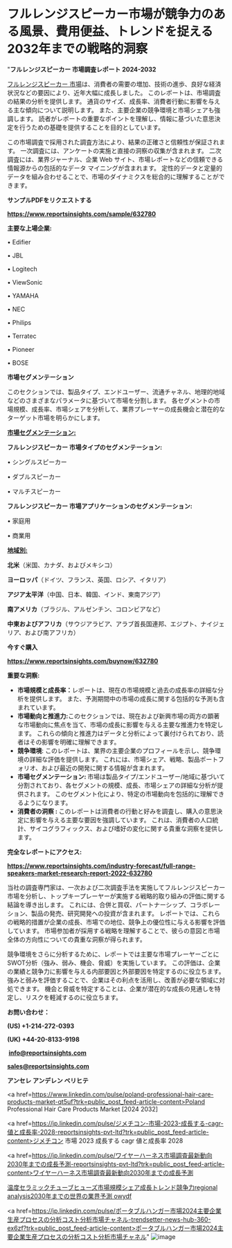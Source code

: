 # フルレンジスピーカー市場が競争力のある風景、費用便益、トレンドを捉える2032年までの戦略的洞察

"<strong>フルレンジスピーカー 市場調査レポート 2024-2032</strong>

<a href=https://www.reportsinsights.com/sample/632780>フルレンジスピーカー 市場</a>は、消費者の需要の増加、技術の進歩、良好な経済状況などの要因により、近年大幅に成長しました。 このレポートは、市場調査の結果の分析を提供します。 通貨のサイズ、成長率、消費者行動に影響を与える主な傾向について説明します。 また、主要企業の競争環境と市場シェアも強調します。 読者がレポートの重要なポイントを理解し、情報に基づいた意思決定を行うための基礎を提供することを目的としています。

この市場調査で採用された調査方法により、結果の正確さと信頼性が保証されます。 一次調査には、アンケートの実施と直接の洞察の収集が含まれます。 二次調査には、業界ジャーナル、企業 Web サイト、市場レポートなどの信頼できる情報源からの包括的なデータ マイニングが含まれます。 定性的データと定量的データを組み合わせることで、市場のダイナミクスを総合的に理解することができます。

<strong><b>サンプルPDFをリクエストする</b></strong>

<a href=https://www.reportsinsights.com/sample/632780><strong><u>https://www.reportsinsights.com/sample/632780</u></strong></a>

<strong>主要な上場企業:</strong>

• Edifier

• JBL

• Logitech

• ViewSonic

• YAMAHA

• NEC

• Philips

• Terratec

• Pioneer

• BOSE

<strong>市場セグメンテーション</strong>

このセクションでは、製品タイプ、エンドユーザー、流通チャネル、地理的地域などのさまざまなパラメータに基づいて市場を分割します。 各セグメントの市場規模、成長率、市場シェアを分析して、業界プレーヤーの成長機会と潜在的なターゲット市場を明らかにします。

<strong><u>市場セグメンテーション</u></strong><strong><u>:</u></strong>

<strong>フルレンジスピーカー 市場タイプのセグメンテーション:</strong>

• シングルスピーカー

• ダブルスピーカー

• マルチスピーカー

<strong>フルレンジスピーカー 市場アプリケーションのセグメンテーション:</strong>

• 家庭用

• 商業用

<strong><u>地域別</u></strong><strong><u>:</u></strong>

<strong>北米</strong>（米国、カナダ、およびメキシコ）

<strong>ヨーロッパ</strong>（ドイツ、フランス、英国、ロシア、イタリア）

<strong>アジア太平洋</strong>（中国、日本、韓国、インド、東南アジア）

<strong>南アメリカ</strong>（ブラジル、アルゼンチン、コロンビアなど）

<strong>中東およびアフリカ</strong>（サウジアラビア、アラブ首長国連邦、エジプト、ナイジェリア、および南アフリカ）

<strong>今すぐ購入</strong>

<a href=https://www.reportsinsights.com/buynow/632780><strong><u>https://www.reportsinsights.com/buynow/632780</u></strong></a>

<strong>重要な洞察:</strong>
<ul>
  <li><strong>市場規模と成長率：</strong>レポートは、現在の市場規模と過去の成長率の詳細な分析を提供します。 また、予測期間中の市場の成長に関する包括的な予測も含まれています。</li>
  <li><strong>市場動向と推進力:</strong>このセクションでは、現在および新興市場の両方の顕著な市場動向に焦点を当て、市場の成長に影響を与える主要な推進力を特定します。 これらの傾向と推進力はデータと分析によって裏付けられており、読者はその影響を明確に理解できます。</li>
  <li><strong>競争環境</strong>: このレポートは、業界の主要企業のプロフィールを示し、競争環境の詳細な評価を提供します。 これには、市場シェア、戦略、製品ポートフォリオ、および最近の開発に関する情報が含まれます。</li>
  <li><strong>市場セグメンテーション: </strong>市場は製品タイプ/エンドユーザー/地域に基づいて分割されており、各セグメントの規模、成長、市場シェアの詳細な分析が提供されます。 このセグメント化により、特定の市場動向を包括的に理解できるようになります。</li>
  <li><strong>消費者の洞察 : </strong>このレポートは消費者の行動と好みを調査し、購入の意思決定に影響を与える主要な要因を強調しています。 これは、消費者の人口統計、サイコグラフィックス、および嗜好の変化に関する貴重な洞察を提供します。</li>
</ul>
<strong>完全なレポートにアクセス:</strong>

<a href=https://www.reportsinsights.com/industry-forecast/full-range-speakers-market-research-report-2022-632780><strong><u><b>https://www.reportsinsights.com/industry-forecast/full-range-speakers-market-research-report-2022-632780</b></u></strong></a>

当社の調査専門家は、一次および二次調査手法を実施してフルレンジスピーカー市場を分析し、トップキープレーヤーが実施する戦略的取り組みの評価に関する結論を導き出します。 これには、合併と買収、パートナーシップ、コラボレーション、製品の発売、研究開発への投資が含まれます。 レポートでは、これらの戦略的措置が企業の成長、市場での地位、競争上の優位性に与える影響を評価しています。 市場参加者が採用する戦略を理解することで、彼らの意図と市場全体の方向性についての貴重な洞察が得られます。

競争環境をさらに分析するために、レポートでは主要な市場プレーヤーごとにSWOT分析（強み、弱み、機会、脅威）を実施しています。 この評価は、企業の業績と競争力に影響を与える内部要因と外部要因を特定するのに役立ちます。 強みと弱みを評価することで、企業はその利点を活用し、改善が必要な領域に対処できます。 機会と脅威を特定することは、企業が潜在的な成長の見通しを特定し、リスクを軽減するのに役立ちます。

<strong>お問い合わせ：</strong>

<strong>(US) +1-214-272-0393</strong>

<strong>(UK) +44-20-8133-9198</strong>

<strong> </strong><a href=info@reportsinsights.com><strong><u>info@reportsinsights.com</u></strong></a>

<a href=sales@reportsinsights.com><strong><u>sales@reportsinsights.com</u></strong></a>

<strong>アンセレ アンデレン ベリヒテ</strong>

<a href=https://www.linkedin.com/pulse/poland-professional-hair-care-products-market-qt5uf?trk=public_post_feed-article-content>Poland Professional Hair Care Products Market [2024 2032]</a>

<a href=https://jp.linkedin.com/pulse/ジメチコン-市場-2023-成長する-cagr-値と成長率-2028-reportsinsights-pvt-ltd?trk=public_post_feed-article-content>ジメチコン 市場 2023 成長する cagr 値と成長率 2028</a>

<a href=https://jp.linkedin.com/pulse/ワイヤーハーネス市場調査最新動向2030年までの成長予測-reportsinsights-pvt-ltd?trk=public_post_feed-article-content>ワイヤーハーネス市場調査最新動向2030年までの成長予測</a>

<a href=https://www.linkedin.com/pulse/温度セラミックチューブヒューズ市場規模シェア成長トレンド競争力regional-analysis2030年までの世界の業界予測-owydf/>温度セラミックチューブヒューズ市場規模シェア成長トレンド競争力regional analysis2030年までの世界の業界予測 owydf</a>

<a href=https://jp.linkedin.com/pulse/ポータブルハンガー市場2024主要企業生産プロセスの分析コスト分析市場チャネル-trendsetter-news-hub-360-ex6zf?trk=public_post_feed-article-content>ポータブルハンガー市場2024主要企業生産プロセスの分析コスト分析市場チャネル</a>"
![image](https://github.com/gayatrid12/RIindustry/assets/158473851/7750959d-a364-4296-aac4-e71c37ff8d66)
